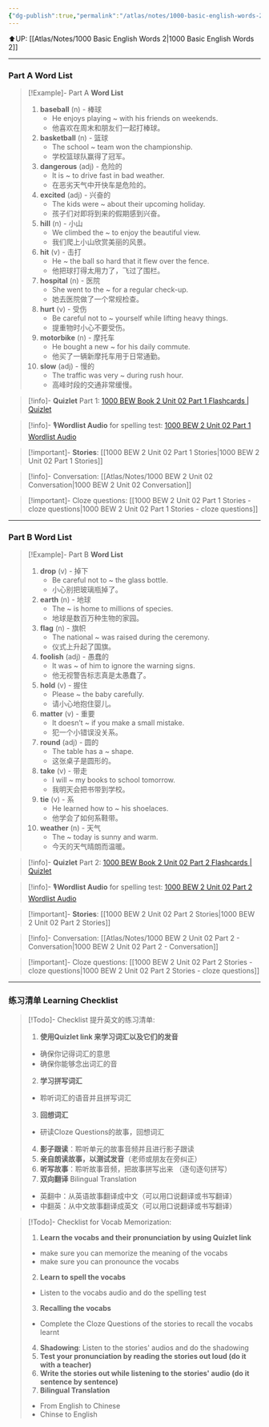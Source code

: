 ```yaml
---
{"dg-publish":true,"permalink":"/atlas/notes/1000-basic-english-words-2-unit-02/","noteIcon":""}
---
```


⬆️UP: [[Atlas/Notes/1000 Basic English Words 2\|1000 Basic English Words 2]]

---
### Part A Word List

> [!Example]- Part A **Word List**
> 1. **baseball** (n) - 棒球
>     - He enjoys playing ~ with his friends on weekends.
>     - 他喜欢在周末和朋友们一起打棒球。
> 2. **basketball** (n) - 篮球
>     - The school ~ team won the championship.
>     - 学校篮球队赢得了冠军。
> 3. **dangerous** (adj) - 危险的
>     - It is ~ to drive fast in bad weather.
>     - 在恶劣天气中开快车是危险的。
> 4. **excited** (adj) - 兴奋的
>     - The kids were ~ about their upcoming holiday.
>     - 孩子们对即将到来的假期感到兴奋。
> 5. **hill** (n) - 小山
>     - We climbed the ~ to enjoy the beautiful view.
>     - 我们爬上小山欣赏美丽的风景。
> 6. **hit** (v) - 击打
>     - He ~ the ball so hard that it flew over the fence.
>     - 他把球打得太用力了，飞过了围栏。
> 7. **hospital** (n) - 医院
>     - She went to the ~ for a regular check-up.
>     - 她去医院做了一个常规检查。
> 8. **hurt** (v) - 受伤
>     - Be careful not to ~ yourself while lifting heavy things.
>     - 提重物时小心不要受伤。
> 9. **motorbike** (n) - 摩托车
>     - He bought a new ~ for his daily commute.
>     - 他买了一辆新摩托车用于日常通勤。
> 10. **slow** (adj) - 慢的
>     - The traffic was very ~ during rush hour.
>     - 高峰时段的交通非常缓慢。


> [!info]- **Quizlet** Part 1: [1000 BEW Book 2 Unit 02 Part 1 Flashcards | Quizlet](https://quizlet.com/my/980223723/1000-bew-book-2-unit-02-part-1-flash-cards/?i=1vbzw5&x=1jqt)

> [!info]- 🎙️**Wordlist Audio** for spelling test: [1000 BEW 2 Unit 02 Part 1 Wordlist Audio]()

> [!important]- **Stories**: [[1000 BEW 2 Unit 02 Part 1 Stories\|1000 BEW 2 Unit 02 Part 1 Stories]]

> [!info]- Conversation: [[Atlas/Notes/1000 BEW 2 Unit 02 Conversation\|1000 BEW 2 Unit 02 Conversation]]

> [!important]- Cloze questions: [[1000 BEW 2 Unit 02 Part 1 Stories - cloze questions\|1000 BEW 2 Unit 02 Part 1 Stories - cloze questions]]

---
### Part B Word List


> [!Example]- Part B **Word List**
> 1. **drop** (v) - 掉下
>     - Be careful not to ~ the glass bottle.
>     - 小心别把玻璃瓶掉了。
> 2. **earth** (n) - 地球
>     - The ~ is home to millions of species.
>     - 地球是数百万种生物的家园。
> 3. **flag** (n) - 旗帜
>     - The national ~ was raised during the ceremony.
>     - 仪式上升起了国旗。
> 4. **foolish** (adj) - 愚蠢的
>     - It was ~ of him to ignore the warning signs.
>     - 他无视警告标志真是太愚蠢了。
> 5. **hold** (v) - 握住
>     - Please ~ the baby carefully.
>     - 请小心地抱住婴儿。
> 6. **matter** (v) - 重要
>     - It doesn’t ~ if you make a small mistake.
>     - 犯一个小错误没关系。
> 7. **round** (adj) - 圆的
>     - The table has a ~ shape.
>     - 这张桌子是圆形的。
> 8. **take** (v) - 带走
>     - I will ~ my books to school tomorrow.
>     - 我明天会把书带到学校。
> 9. **tie** (v) - 系
>     - He learned how to ~ his shoelaces.
>     - 他学会了如何系鞋带。
> 10. **weather** (n) - 天气
>     - The ~ today is sunny and warm.
>     - 今天的天气晴朗而温暖。

> [!info]- **Quizlet** Part 2: [1000 BEW Book 2 Unit 02 Part 2 Flashcards | Quizlet](https://quizlet.com/my/980224343/1000-bew-book-2-unit-02-part-2-flash-cards/?i=1vbzw5&x=1jqt)

> [!info]- 🎙️**Wordlist Audio** for spelling test: [1000 BEW 2 Unit 02 Part 2 Wordlist Audio]()

> [!important]- **Stories**: [[1000 BEW 2 Unit 02 Part 2 Stories\|1000 BEW 2 Unit 02 Part 2 Stories]]

> [!info]- Conversation: [[Atlas/Notes/1000 BEW 2 Unit 02 Part 2 - Conversation\|1000 BEW 2 Unit 02 Part 2 - Conversation]]

> [!important]- Cloze questions: [[1000 BEW 2 Unit 02 Part 2 Stories - cloze questions\|1000 BEW 2 Unit 02 Part 2 Stories - cloze questions]]

---
### 练习清单 Learning Checklist

> [!Todo]- Checklist 提升英文的练习清单:
> 1. **使用Quizlet link 来学习词汇以及它们的发音** 
>	- 确保你记得词汇的意思 
>	- 确保你能够念出词汇的音 
> 2. **学习拼写词汇** 
>	- 聆听词汇的语音并且拼写词汇 
> 3. **回想词汇**
>	- 研读Cloze Questions的故事，回想词汇 
> 4. **影子跟读**：聆听单元的故事音频并且进行影子跟读 
> 5. **亲自朗读故事，以测试发音**（老师或朋友在旁纠正）
> 6. **听写故事**：聆听故事音频，把故事拼写出来 （逐句逐句拼写）
> 7. **双向翻译** Bilingual Translation 
>	- 英翻中：从英语故事翻译成中文（可以用口说翻译或书写翻译）
>	- 中翻英：从中文故事翻译成英文（可以用口说翻译或书写翻译）

> [!Todo]- Checklist for Vocab Memorization:
> 
> 1. **Learn the vocabs and their pronunciation by using Quizlet link**
>	- make sure you can memorize the meaning of the vocabs
>	- make sure you can pronounce the vocabs
> 2. **Learn to spell the vocabs**
>	- Listen to the vocabs audio and do the spelling test
> 3. **Recalling the vocabs**
>	- Complete the Cloze Questions of the stories to recall the vocabs learnt
> 4. **Shadowing**: Listen to the stories' audios and do the shadowing
> 5. **Test your pronunciation by reading the stories out loud (do it with a teacher)**
> 6. **Write the stories out while listening to the stories' audio (do it sentence by sentence)**
> 7. **Bilingual Translation** 
> 	- From English to Chinese
> 	- Chinse to English





